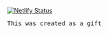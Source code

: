 [![Netlify Status](https://api.netlify.com/api/v1/badges/c79ec5a2-08bd-4101-9c67-c7664b53dcae/deploy-status)](https://app.netlify.com/sites/ephemeral-cocada-cde403/deploys)

 <samp> This was created as a gift </samp>

